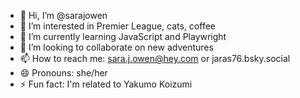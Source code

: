 - 👋 Hi, I’m @sarajowen
- 👀 I’m interested in Premier League, cats, coffee
- 🌱 I’m currently learning JavaScript and Playwright
- 💞️ I’m looking to collaborate on new adventures
- 📫 How to reach me: sara.j.owen@hey.com or jaras76.bsky.social
- 😄 Pronouns: she/her
- ⚡ Fun fact: I'm related to Yakumo Koizumi 
